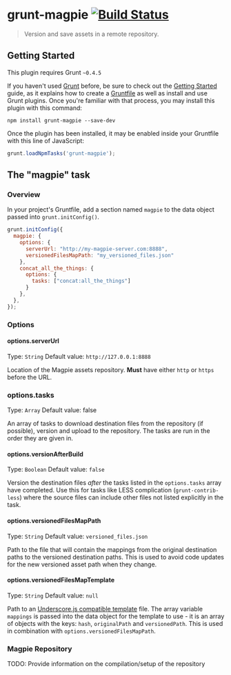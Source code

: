 # grunt-magpie [![Build Status](https://travis-ci.org/dynamo-media/grunt-magpie.svg?branch=master)](https://travis-ci.org/dynamo-media/grunt-magpie)

> Version and save assets in a remote repository.

## Getting Started
This plugin requires Grunt `~0.4.5`

If you haven't used [Grunt](http://gruntjs.com/) before, be sure to check out the [Getting Started](http://gruntjs.com/getting-started) guide, as it explains how to create a [Gruntfile](http://gruntjs.com/sample-gruntfile) as well as install and use Grunt plugins. Once you're familiar with that process, you may install this plugin with this command:

```shell
npm install grunt-magpie --save-dev
```

Once the plugin has been installed, it may be enabled inside your Gruntfile with this line of JavaScript:

```js
grunt.loadNpmTasks('grunt-magpie');
```

## The "magpie" task

### Overview
In your project's Gruntfile, add a section named `magpie` to the data object passed into `grunt.initConfig()`.

```js
grunt.initConfig({
  magpie: {
    options: {
      serverUrl: "http://my-magpie-server.com:8888",
      versionedFilesMapPath: "my_versioned_files.json"
    },
    concat_all_the_things: {
      options: {
        tasks: ["concat:all_the_things"]
      }
    },
  },
});
```

### Options

#### options.serverUrl
Type: `String`
Default value: `http://127.0.0.1:8888`

Location of the Magpie assets repository. **Must** have either `http` or `https` before the URL.

### options.tasks
Type: `Array`
Default value: false

An array of tasks to download destination files from the repository (if possible), version and upload to the repository. The tasks are run in the order they are given in.

#### options.versionAfterBuild
Type: `Boolean`
Default value: `false`

Version the destination files _after_ the tasks listed in the `options.tasks` array have completed. Use this for tasks like LESS complication (`grunt-contrib-less`) where the source files can include other files not listed explicitly in the task.

#### options.versionedFilesMapPath
Type: `String`
Default value: `versioned_files.json`

Path to the file that will contain the mappings from the original destination paths to the versioned destination paths. This is used to avoid code updates for the new versioned asset path when they change.

#### options.versionedFilesMapTemplate
Type: `String`
Default value: `null`

Path to an [Underscore.js compatible template](http://underscorejs.org/#template) file. The array variable `mappings` is passed into the data object for the template to use - it is an array of objects with the keys: `hash`, `originalPath` and `versionedPath`. This is used in combination with `options.versionedFilesMapPath`.

### Magpie Repository
TODO: Provide information on the compilation/setup of the repository
